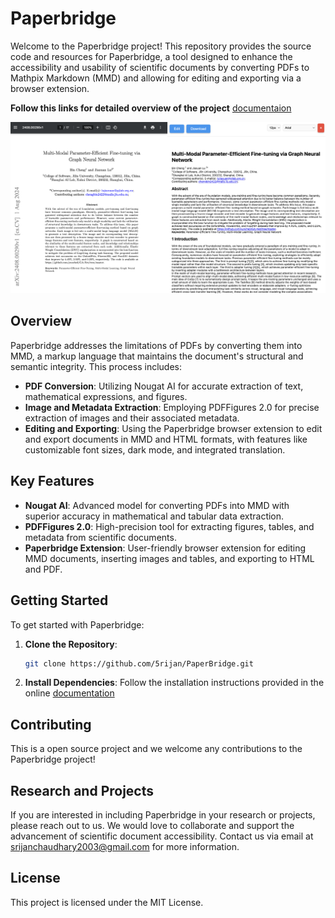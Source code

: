 # Paperbridge

Welcome to the Paperbridge project! This repository provides the source code and resources for Paperbridge, a tool designed to enhance the accessibility and usability of scientific documents by converting PDFs to Mathpix Markdown (MMD) and allowing for editing and exporting via a browser extension. 

**Follow this links for detailed overview of the project** [documentaion](https://5rijan.github.io/paperbridge-docs/)

![Paperbridge Logo](images/4.jpg)


## Overview

Paperbridge addresses the limitations of PDFs by converting them into MMD, a markup language that maintains the document's structural and semantic integrity. This process includes:

- **PDF Conversion**: Utilizing Nougat AI for accurate extraction of text, mathematical expressions, and figures.
- **Image and Metadata Extraction**: Employing PDFFigures 2.0 for precise extraction of images and their associated metadata.
- **Editing and Exporting**: Using the Paperbridge browser extension to edit and export documents in MMD and HTML formats, with features like customizable font sizes, dark mode, and integrated translation.

## Key Features

- **Nougat AI**: Advanced model for converting PDFs into MMD with superior accuracy in mathematical and tabular data extraction.
- **PDFFigures 2.0**: High-precision tool for extracting figures, tables, and metadata from scientific documents.
- **Paperbridge Extension**: User-friendly browser extension for editing MMD documents, inserting images and tables, and exporting to HTML and PDF.

## Getting Started

To get started with Paperbridge:

1. **Clone the Repository**:
   ```bash
   git clone https://github.com/5rijan/PaperBridge.git
   ```

2. **Install Dependencies**:
    Follow the installation instructions provided in the online [documentation](https://5rijan.github.io/paperbridge-docs/)


## Contributing 
This is a open source project and we welcome any contributions to the Paperbridge project!

## Research and Projects
If you are interested in including Paperbridge in your research or projects, please reach out to us. We would love to collaborate and support the advancement of scientific document accessibility. Contact us via email at srijanchaudhary2003@gmail.com for more information.

## License
This project is licensed under the MIT License.






